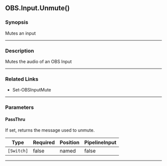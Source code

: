 OBS.Input.Unmute()
------------------

### Synopsis
Mutes an input

---

### Description

Mutes the audio of an OBS Input

---

### Related Links
* Set-OBSInputMute

---

### Parameters
#### **PassThru**
If set, returns the message used to unmute.

|Type      |Required|Position|PipelineInput|
|----------|--------|--------|-------------|
|`[Switch]`|false   |named   |false        |

---
